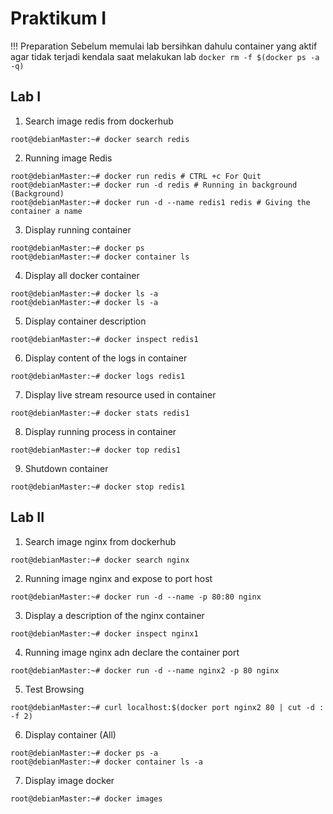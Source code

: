 # Praktikum I

!!! Preparation
    Sebelum memulai lab bersihkan dahulu container yang aktif agar tidak terjadi kendala saat melakukan lab
    ```
    docker rm -f $(docker ps -a -q)
    ```
## Lab I  

1. Search image redis from dockerhub
```
root@debianMaster:~# docker search redis
```   
2. Running image Redis
```
root@debianMaster:~# docker run redis # CTRL +c For Quit
root@debianMaster:~# docker run -d redis # Running in background (Background)
root@debianMaster:~# docker run -d --name redis1 redis # Giving the container a name
```  
3. Display running container
```
root@debianMaster:~# docker ps
root@debianMaster:~# docker container ls
```  
4. Display all docker container
```
root@debianMaster:~# docker ls -a
root@debianMaster:~# docker ls -a
```
5. Display container description
```
root@debianMaster:~# docker inspect redis1
```
6. Display content of the logs in container
```
root@debianMaster:~# docker logs redis1
```
7. Display live stream resource used in container
```
root@debianMaster:~# docker stats redis1
```  
8. Display running process in container
```
root@debianMaster:~# docker top redis1
```
9. Shutdown container
```
root@debianMaster:~# docker stop redis1
```  

## Lab II

1. Search image nginx from dockerhub
```
root@debianMaster:~# docker search nginx
```

2. Running image nginx and expose to port host
```
root@debianMaster:~# docker run -d --name -p 80:80 nginx
```  
3. Display a description of the nginx container
```
root@debianMaster:~# docker inspect nginx1
```  
4. Running image nginx adn declare the container port
```
root@debianMaster:~# docker run -d --name nginx2 -p 80 nginx
```
5. Test Browsing
```
root@debianMaster:~# curl localhost:$(docker port nginx2 80 | cut -d : -f 2)
```  
6. Display container (All)
```
root@debianMaster:~# docker ps -a
root@debianMaster:~# docker container ls -a
```
7. Display image docker
```
root@debianMaster:~# docker images
```

